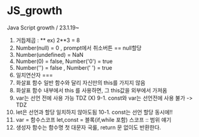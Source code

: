 # JS_growth
Java Script growth / 23.1.19~

1. 거듭제곱 : ** ex) 2**3 = 8
2. Number(null) = 0 , prompt에서 취소버튼 == null할당
3. Number(undefined) = NaN
4. Number(0) = false, Number('0') = true
5. Number('') = false , Number(' ') = true
6. 일치연산자 ===
7. 화살표 함수 일반 함수와 달리 자신만의 this를 가지지 않음
8. 화살표 함수 내부에서 this 를 사용하면, 그 this값을 외부에서 가져옴
9. var는 선언 전에 사용 가능 TDZ (X)
9-1. const와 var는 선언전에 사용 불가 -> TDZ
10. let은 선언과 할당 일치하지 않아도됨
10-1. const는 선언 할당 동시에!!
11. var = 함수스코프 let,const = 블록(if,while 포함) 스코프 :: 범위 얘기
12. 생성자 함수는 함수명 첫 대문자 국룰, return 문 없이도 반환한다.
